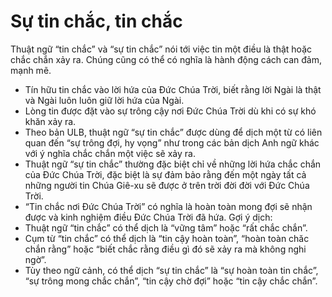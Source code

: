 # Sự tin chắc, tin chắc

Thuật ngữ “tin chắc” và “sự tin chắc” nói tới việc tin một điều là thật hoặc chắc chắn xảy ra. Chúng cũng có thể có nghĩa là hành động cách can đảm, mạnh mẽ.
- Tín hữu tin chắc vào lời hứa của Đức Chúa Trời, biết rằng lời Ngài là thật và Ngài luôn luôn giữ lời hứa của Ngài.
- Lòng tin được đặt vào sự trông cậy nơi Đức Chúa Trời dù khi có sự khó khăn xảy ra.
- Theo bản ULB, thuật ngữ “sự tin chắc” được dùng để dịch một từ có liên quan đến “sự trông đợi, hy vọng” như trong các bản dịch Anh ngữ khác với ý nghĩa chắc chắn một việc sẽ xảy ra.
- Thuật ngữ “sự tin chắc” thường đặc biệt chỉ về những lời hứa chắc chắn của Đức Chúa Trời, đặc biệt là sự đảm bảo rằng đến một ngày tất cả những người tin Chúa Giê-xu sẽ được ở trên trời đời đời với Đức Chúa Trời.
- “Tin chắc nơi Đức Chúa Trời” có nghĩa là hoàn toàn mong đợi sẽ nhận được và kinh nghiệm điều Đức Chúa Trời đã hứa.
Gợi ý dịch: 
- Thuật ngữ “tin chắc” có thể dịch là “vững tâm” hoặc “rất chắc chắn”. 
- Cụm từ “tin chắc” có thể dịch là “tin cậy hoàn toàn”, “hoàn toàn chăc chắn rằng” hoặc “biết chắc rằng điều gì đó sẽ xảy ra mà không nghi ngờ”. 
- Tùy theo ngữ cảnh, có thể dịch “sự tin chắc” là “sự hoàn toàn tin chắc”, “sự trông mong chắc chắn”, “tin cậy chờ đợi” hoặc “tin cậy chắc chắn”.

